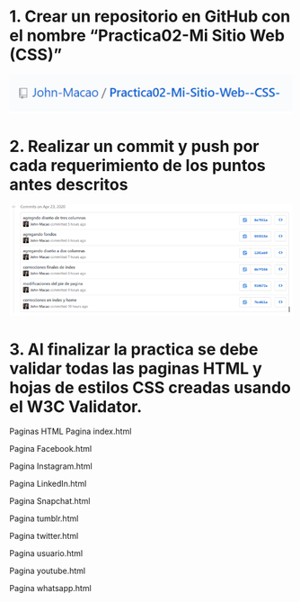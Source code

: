 # 1.	Crear un repositorio en GitHub con el nombre “Practica02-Mi Sitio Web (CSS)”

![1](/imagesReadMe/img1.png?raw=true "Title")

# 2.	Realizar un commit y push por cada requerimiento de los puntos antes descritos
![1](/imagesReadMe/img2.png?raw=true "Title")

# 3.	Al finalizar la practica se debe validar todas las paginas HTML y hojas de estilos CSS creadas usando el W3C Validator.

Paginas HTML
Pagina index.html


Pagina Facebook.html


Pagina Instagram.html



Pagina LinkedIn.html


Pagina Snapchat.html



Pagina tumblr.html




Pagina twitter.html




Pagina usuario.html



Pagina youtube.html


Pagina whatsapp.html



































